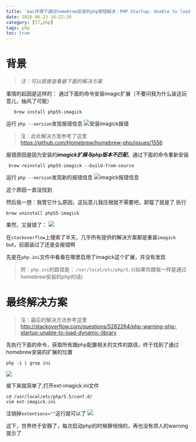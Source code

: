 ```yaml
---
title: 'mac环境下通过homebrew安装的php报错解决：PHP Startup: Unable to load dynamic library'
date: 2016-06-23 18:22:39
category: [IT,php]
tags: php
toc: true
---
```


# 背景
>*注：可以直接查看最下面的解决方案*

事情的起因是这样的：
通过下面的命令安装imagic扩展（不要问我为什么装这玩意儿，抽风了可能）

       brew install php55-imagick

运行 `php --version`发现报错信息
![安装imagick报错](http://upload-images.jianshu.io/upload_images/1903856-bcc2f0e512f67e69.png?imageMogr2/auto-orient/strip%7CimageView2/2/w/1240)

>注：此处解决方案参考了这里
https://github.com/Homebrew/homebrew-php/issues/1556

报错原因是因为安装的***imagick扩展与php版本不匹配***，通过下面的命令重新安装
  ```
   brew reinstall php55-imagick --build-from-source
```
运行 `php --version`发现新的报错信息
![imagick报错信息](http://upload-images.jianshu.io/upload_images/1903856-679b772444333817.png?imageMogr2/auto-orient/strip%7CimageView2/2/w/1240)

这个原因一直没找到

然后我一想：我管它什么原因，这玩意儿我压根就不需要吧，卸载了就是了
执行
```
brew uninstall php55-imagick
```
果然，又报错了：
![](http://upload-images.jianshu.io/upload_images/1903856-8c04f007494aa4ed.png?imageMogr2/auto-orient/strip%7CimageView2/2/w/1240)

在`stackoverflow`上搜索了半天，几乎所有提供的解决方案都是重装`imagick`
but，前面装过了还是会报错啊

先是在`php.ini`文件中看看在哪里启用了imagick这个扩展，并没有发现
>附：`php.ini`的路径是：
`/usr/local/etc/php/5.5`(如果你跟我一样是通过homebrew安装的php的话)

# 最终解决方案
> 注：最后的解决方法参考这里
 http://stackoverflow.com/questions/5282264/php-warning-php-startup-unable-to-load-dynamic-library

先执行下面的命令，获取所有跟php配置相关的文件的路径，终于找到了通过homebrew安装的扩展的位置
```
php -i | grep ini
```

![](http://upload-images.jianshu.io/upload_images/1903856-4900a7be69b49b82.png?imageMogr2/auto-orient/strip%7CimageView2/2/w/1240)

接下来就简单了,打开ext-imagick.ini文件

```
cd /usr/local/etc/php/5.5/conf.d/
vim ext-imagick.ini
```
注销掉`extentions=""`这行就可以了
![](http://upload-images.jianshu.io/upload_images/1903856-25448babbaf24854.png?imageMogr2/auto-orient/strip%7CimageView2/2/w/1240)

这下，世界终于安静了，每次启动php的时候静悄悄的，再也没有烦人的warning提示了